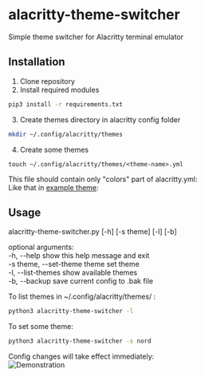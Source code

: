 # alacritty-theme-switcher
Simple theme switcher for Alacritty terminal emulator

## Installation ##

1. Clone repository
2. Install required modules 
```bash
pip3 install -r requirements.txt
```
3. Create themes directory in alacritty config folder
```bash
mkdir ~/.config/alacritty/themes
```
4. Create some themes
```
touch ~/.config/alacritty/themes/<theme-name>.yml
```
This file should contain only "colors" part of alacritty.yml:</br>
Like that in [example theme](./examples/nord.yml):

## Usage ##

alacritty-theme-switcher.py [-h] [-s theme] [-l] [-b]</br>

optional arguments:</br>
  -h, --help                    show this help message and exit</br>
  -s theme, --set-theme theme   set theme</br>
  -l, --list-themes             show available themes</br>
  -b, --backup                  save current config to .bak file</br>

To list themes in ~/.config/alacritty/themes/ :
```bash
python3 alacritty-theme-switcher -l
```
To set some theme:
```bash
python3 alacritty-theme-switcher -s nord
```
Config changes will take effect immediately:</br>
![Demonstration](https://www.youtube.com/embed/lNrcwVEMYKg)

